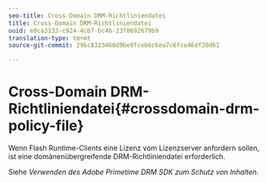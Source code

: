 ```yaml
---
seo-title: Cross-Domain DRM-Richtliniendatei
title: Cross-Domain DRM-Richtliniendatei
uuid: e0ca3133-c924-4cb7-bc46-23f8692679b9
translation-type: tm+mt
source-git-commit: 29bc8323460d9be0fce66cbea7c6fce46df20d61

---
```



# Cross-Domain DRM-Richtliniendatei{#crossdomain-drm-policy-file}

Wenn Flash Runtime-Clients eine Lizenz vom Lizenzserver anfordern sollen, ist eine domänenübergreifende DRM-Richtliniendatei erforderlich.

Siehe *Verwenden des Adobe Primetime DRM SDK zum Schutz von Inhalten*.
